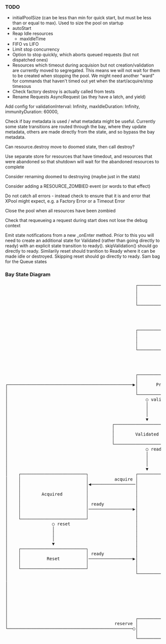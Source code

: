 ### TODO
- initialPoolSize (can be less than min for quick start, but must be less than or equal to max). Used to size the pool on startup
- autoStart
- Reap Idle resources
  - maxIdleTime
- FIFO vs LIFO
- Limit stop concurrency
- Option to stop quickly, which aborts queued requests (but not dispatched ones)
- Resources which timeout during acquision but not creation/validation are currently moved to segregated. This means we will not wait for them to be created when stopping the pool. We might need another "ward" for commands that haven't timed out yet when the start/acquire/stop timesous
- Check factory destroy is actually called from tests
- Rename Requests AsyncRequest (as they have a latch, and yield)

Add config for
  validationInterval: Infinity,
  maxIdleDuration: Infinity,
  immunityDuration: 60000,

Check if bay metadata is used / what metadata might be useful. Currently some state transitions are routed through the bay, where they update metadata, others are made directly from the state, and so bypass the bay metadata.

Can resource.destroy move to doomed state, then call destroy?

Use separate store for resources that have timedout, and resources that were abandoned so that shutdown will wait for the abandoned resources to complete

Consider renaming doomed to destroying (maybe just in the stats)

Consider adding a RESOURCE_ZOMBIED event (or words to that effect)

Do not catch all errors - instead check to ensure that it is and error that XPool might expect, e.g. a Factory Error or a Timeout Error

Close the pool when all resources have been zombied

Check that requeueing a request during start does not lose the debug context

Emit state notifications from a new _onEnter method. Prior to this you will need to create an additional state for Validated (rather than going directly to ready) with an explicit state transition to ready(). skipValidation() should go directly to ready. Similarily reset should tranition to Ready where it can be made idle or destroyed. Skipping reset should go directly to ready. Sam bag for the Queue states

### Bay State Diagram
<pre>
                                                  ┌─────────────────────────┐
                                                  │                         │
                                                  │           New           │
                                                  │                         │
                                                  └─────────────────────────┘
                                                               │ reserve
                                                               │
                                                               │
                                                               ▼
                                                  ┌─────────────────────────┐
                                                  │                         │
                                                  │          Empty          │
                                                  │                         │
                                                  └─────────────────────────┘
                                                               ○ provision
                                                               │
                                                               │
                                                               ▼
                                                  ┌─────────────────────────┐
                                                  │                         │
┌────────────────────────────────────────────────▶│       Provisioned       │
│                                                 │                         │
│                                                 └─────────────────────────┘            ┌────────────────────────────────────────────────────────────────────────────────────────────────────────────────────────┐
│                                                     ○ validate        │ ready          │                                                                                                                        │
│                                                     │                 │                │                                                                                                                        │
│                                                     │                 │                │                                                                                                                        │
│                                                     │                 │                │               ┌──────────────────────────────────────────────────────────────────────────────────┐                     │
│                                                     ▼                 │                │               │                                                                                  │                     │
│                                        ┌─────────────────────────┐    │                │               │                           Empty, Provisioned, Acquired                           │                     │
│                                        │                         │    │                │               │                                                                                  │                     │
│                                        │        Validated        │    │                │               └──────────────────────────────────────────────────────────────────────────────────┘                     │
│                                        │                         │    │                │                            │ factory timeout            │ error                     │ operation timeout                │
│                                        └─────────────────────────┘    │                │                            │ (create, validate, reset)  │                           │ (start, stop, acquire)           │
│                                                     ○ ready           │                │                            │                            │                           │                                  │
│                                                     │                 │                │                            │                            │                           │                                  │
│                                                     │                 │                │                            ▼                            │                           ▼                                  │
│                                                     │                 │                │               ┌─────────────────────────┐               │              ┌─────────────────────────┐                     │
│                                                     ▼                 ▼                │  create error │                         │               │              │                         │ create error        │
│    ┌─────────────────────────┐                  ┌─────────────────────────┐            └───────────────│      ⧖ Timedout         │               │              │       ⧖ Abandoned       │────────────────────▶│
│    │                         │          acquire │                         │                            │                         │               │              │                         │                     │
│    │                         │◀─────────────────│                         │                            └─────────────────────────┘               │              └─────────────────────────┘                     │
│    │                         │                  │                         │                                         │ everything else            │                           │ everything else                  │
│    │        Acquired         │                  │                         │                                         │                            │                           │                                  │
│    │                         │                  │                         │                                         │                            │                           │                                  │
│    │                         │ ready            │                         │                                         │                            │                           │                                  │
│    │                         │─────────────────▶│                         │                                         ▼                            ▼                           ▼                                  │
│    │                         │                  │                         │                            ┌──────────────────────────────────────────────────────────────────────────────────┐                     │
│    └─────────────────────────┘                  │                         │ destroy                    │                                                                                  │                     │
│                 ○ reset                         │          Ready          │───────────────────────────▶│                                      Doomed                                      │                     │
│                 │                               │                         │                            │                                                                                  │                     │
│                 │                               │                         │                            └──────────────────────────────────────────────────────────────────────────────────┘                     │
│                 │                               │                         │                                         ○ success                    │ destroy timeout           │ error                            │
│                 ▼                               │                         │                                         │                            │                           │                                  │
│    ┌─────────────────────────┐                  │                         │                                         │                            │                           │                                  │
│    │                         │ ready            │                         │                                         │                            │                           │                                  │
│    │          Reset          │─────────────────▶│                         │                                         │                            │                           │                                  │
│    │                         │                  │                         │                                         │                            ▼                           │                                  │
│    └─────────────────────────┘                  │                         │                                         │               ┌─────────────────────────┐              │                                  │
│                                                 └─────────────────────────┘                                         │      success  │                         │ error        │                                  │
│                                                              │ release                                              │◀──────────────│      ⧖ Timedout         │─────────────▶│                                  │
│                                                              │                                                      │               │                         │              │                                  │
│                                                              │                                                      │               └─────────────────────────┘              │                                  │
│                                                              │                                                      │                                                        │                                  │
│                                                              │                                                      │                                                        │                                  │
│                                                              │                                                      │                                                        │                                  │
│                                                              │                                                      │                                                        │                                  │
│                                                              ▼                                                      ▼                                                        ▼                                  │
│                                                 ┌─────────────────────────┐                            ╔═════════════════════════╗                              ╔═════════════════════════╗                     │
│                                         reserve │                         │                            ║                         ║                              ║                         ║                     │
└────────────────────────────────────────────────○│          Idle           │                            ║        Destroyed        ║                              ║         Zombie          ║                     │
                                                  │                         │                            ║                         ║                              ║                         ║                     │
                                                  └─────────────────────────┘                            ╚═════════════════════════╝                              ╚═════════════════════════╝                     │
                                                                                                                      ▲                                                                                           │
                                                                                                                      │                                                                                           │
                                                                                                                      │                                                                                           │
                                                                                                                      │                                                                                           │
                                                                                                                      └───────────────────────────────────────────────────────────────────────────────────────────┘
</pre>